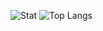 ![Stat](https://github-readme-stats.vercel.app/api?username=charlie-moomoo&count_private=true&include_all_commits=true&show_icons=true&title_color=#FF3CA4&icon_color=#ff3ca4&hide=prs,issues,co&theme=merko)
![Top Langs](https://github-readme-stats.vercel.app/api/top-langs/?username=charlie-moomoo&layout=compact)
